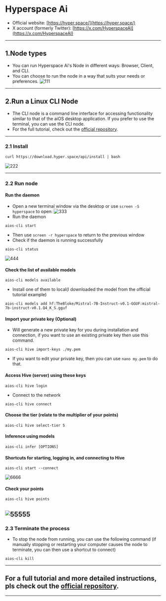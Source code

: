 # Hyperspace Ai

* Official website: [https://hyper.space/](https://hyper.space/)
* X account (formerly Twitter): [https://x.com/HyperspaceAI](https://x.com/HyperspaceAI)
---
## 1.Node types
* You can run Hyperspace Ai's Node in different ways: Browser, Client, and CLI.
* You can choose to run the node in a way that suits your needs or preferences.
![111](https://github.com/user-attachments/assets/098818aa-bb4d-4804-bbd2-13eb062a9252)
---
## 2.Run a Linux CLI Node
* The CLI node is a command line interface for accessing functionality similar to that of the aiOS desktop application. If you prefer to use the terminal, you can use the CLI node.
* For the full tutorial, check out the [official repository](https://github.com/hyperspaceai/aios-cli?tab=readme-ov-file).
---
### 2.1 Install
``````
curl https://download.hyper.space/api/install | bash
``````
![222](https://github.com/user-attachments/assets/1cc5f3e0-fa3f-4ddb-8eaa-0737640dd0c8)

---
### 2.2 Run node
#### Run the daemon
* Open a new terminal window via the desktop or use `screen -S hyperspace` to open:
![333](https://github.com/user-attachments/assets/76929aac-7a8d-48dd-b013-39c47646a602)
* Run the daemon
```
aios-cli start
```
* Then use `screen -r hyperspace` to return to the previous window
* Check if the daemon is running successfully
```
aios-cli status
```
![444](https://github.com/user-attachments/assets/aa15561b-794f-4c30-960e-8d0a50b359ba)
#### Check the list of available models
```
aios-cli models available
```
* Install one of them to local(I downloaded the model from the official tutorial example)
```
aios-cli models add hf:TheBloke/Mistral-7B-Instruct-v0.1-GGUF:mistral-7b-instruct-v0.1.Q4_K_S.gguf
```
#### Import your private key (Optional)
* Will generate a new private key for you during installation and connection, if you want to use an existing private key then use this command.
```
aios-cli hive import-keys ./my.pem
```
* If you want to edit your private key, then you can use `nano my.pem` to do that.
#### Access Hive (server) using these keys
```
aios-cli hive login
```
* Connect to the network
```
aios-cli hive connect
```
#### Choose the tier (relate to the multiplier of your points)
```
aios-cli hive select-tier 5
```
#### Inference using models
`aios-cli infer [OPTIONS]`
#### Shortcuts for starting, logging in, and connecting to Hive
```
aios-cli start --connect
```
![6666](https://github.com/user-attachments/assets/ba3e203d-19e3-40cc-b2ee-c3a116001dd1)
#### Check your points
```
aios-cli hive points
```
![55555](https://github.com/user-attachments/assets/b9aed69a-77e9-4ec2-acbc-5987a795fa3d)
---
### 2.3 Terminate the process
* To stop the node from running, you can use the following command (if manually stopping or restarting your computer causes the node to terminate, you can then use a shortcut to connect)
```
aios-cli kill
```
---
## For a full tutorial and more detailed instructions, pls check out the [**official repository**](https://github.com/hyperspaceai/aios-cli?tab=readme-ov-file). 
---

